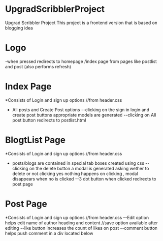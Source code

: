 # UpgradScribblerProject
Upgrad Scribbler Project
This project is a frontend version that is based on blogging idea


# Logo
-when pressed redirects to homepage /index page from pages like postlist and post (also performs refresh)

# Index Page
*Consists of Login and sign up options //from header.css

* All posts and Create Post options
--clicking on the sign in login and create post  buttons appropriate models are generated
--clicking on All post button redirects to postlist.html
  
 # BlogtList Page 
 *Consists of Login and sign up options //from header.css
 * posts/blogs are contained in special tab boxes created using css
 --clicking on the delete button a modal is generated asking wether to delete or not 
 clicking yes nothing happens on clicking , modal disappears when no is clicked
 --3 dot button when clicked redirects to post page
 
  # Post Page
   *Consists of Login and sign up options //from header.css
   --Edit option helps edit name of author heading and content //save option available after editing
   --like button increases the count of likes on post
   --comment button helps push comment in a div located below
  
 
 

